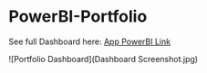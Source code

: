 # PowerBI-Portfolio
See full Dashboard here: [App PowerBI Link](https://app.powerbi.com/view?r=eyJrIjoiNDU2MWQzMTItYmQyZS00YTQzLWFkZTQtYTY2ZTg0OThhMjk0IiwidCI6IjkxOTFiMzFhLTRlOTgtNDI3NC1hNzk3LWM5Y2Y5YzEwOTQ3ZSJ9)

![Portfolio Dashboard](Dashboard Screenshot.jpg)

